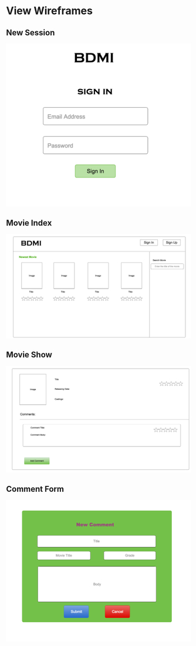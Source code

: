 # View Wireframes

## New Session
![new-session]

## Movie Index
![movie-index]

## Movie Show
![movie-show]

## Comment Form
![comment-form]


[new-session]: ./wireframes/new_session.png
[movie-index]: ./wireframes/movie_index.png
[movie-show]: ./wireframes/movie_show.png
[comment-form]: ./wireframes/comment_form.png
